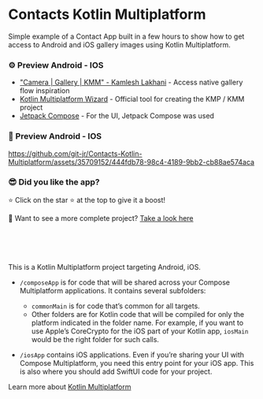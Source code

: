 # Contacts Kotlin Multiplatform

Simple example of a Contact App built in a few hours to show how to get access to Android and iOS gallery images using Kotlin Multiplatform.


 ### ⚙️ Preview Android - IOS
 - ["Camera | Gallery | KMM" - 
Kamlesh Lakhani](https://medium.com/@kamal.lakhani56/camera-gallery-kmm-4d4e111b72ee) - Access native gallery flow inspiration
- [Kotlin Multiplatform Wizard](https://kmp.jetbrains.com/) - Official tool for creating the KMP / KMM project
- [Jetpack Compose][compose] - For the UI, Jetpack Compose was used

### 🎨 Preview Android - IOS


https://github.com/git-jr/Contacts-Kotlin-Multiplatform/assets/35709152/444fdb78-98c4-4189-9bb2-cb88ae574aca




### 😎 Did you like the app?
⭐ Click on the star ⭐ at the top to give it a boost!

🚀 Want to see a more complete project? [Take a look here](https://github.com/git-jr/KMPSensors/tree/main)

‎‎‎‎‎‎‎‎ㅤ
‎‎‎‎‎‎‎‎ㅤ
‎‎‎‎‎‎‎‎ㅤ

‎‎‎‎‎‎‎‎ㅤ
‎‎‎‎‎‎‎‎ㅤ
‎‎‎‎‎‎‎‎ㅤ
‎‎‎‎‎‎‎‎ㅤ


This is a Kotlin Multiplatform project targeting Android, iOS.

* `/composeApp` is for code that will be shared across your Compose Multiplatform applications.
  It contains several subfolders:
  - `commonMain` is for code that’s common for all targets.
  - Other folders are for Kotlin code that will be compiled for only the platform indicated in the folder name.
    For example, if you want to use Apple’s CoreCrypto for the iOS part of your Kotlin app,
    `iosMain` would be the right folder for such calls.

* `/iosApp` contains iOS applications. Even if you’re sharing your UI with Compose Multiplatform, 
  you need this entry point for your iOS app. This is also where you should add SwiftUI code for your project.


Learn more about [Kotlin Multiplatform](https://www.jetbrains.com/help/kotlin-multiplatform-dev/get-started.html)





[compose]: https://developer.android.com/jetpack/compose
